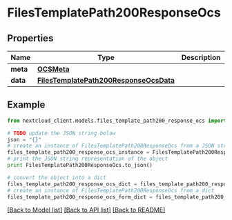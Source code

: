# FilesTemplatePath200ResponseOcs


## Properties
Name | Type | Description | Notes
------------ | ------------- | ------------- | -------------
**meta** | [**OCSMeta**](OCSMeta.md) |  | 
**data** | [**FilesTemplatePath200ResponseOcsData**](FilesTemplatePath200ResponseOcsData.md) |  | 

## Example

```python
from nextcloud_client.models.files_template_path200_response_ocs import FilesTemplatePath200ResponseOcs

# TODO update the JSON string below
json = "{}"
# create an instance of FilesTemplatePath200ResponseOcs from a JSON string
files_template_path200_response_ocs_instance = FilesTemplatePath200ResponseOcs.from_json(json)
# print the JSON string representation of the object
print FilesTemplatePath200ResponseOcs.to_json()

# convert the object into a dict
files_template_path200_response_ocs_dict = files_template_path200_response_ocs_instance.to_dict()
# create an instance of FilesTemplatePath200ResponseOcs from a dict
files_template_path200_response_ocs_form_dict = files_template_path200_response_ocs.from_dict(files_template_path200_response_ocs_dict)
```
[[Back to Model list]](../README.md#documentation-for-models) [[Back to API list]](../README.md#documentation-for-api-endpoints) [[Back to README]](../README.md)


